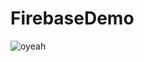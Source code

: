 # FirebaseDemo

![oyeah](https://user-images.githubusercontent.com/10194731/102473576-9e8c0c00-407d-11eb-9671-639b798ccaa6.png)
